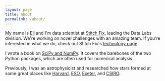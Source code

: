 ```yaml
---
layout: page
title: About
permalink: /about/
---
```


My name is [Eli](https://twitter.com/astrobiased) and I'm data scientist at
[Stitch Fix](http://technology.stitchfix.com/), leading the Data Labs division.
We're working on novel challenges with an amazing team. If you're interested in
what we do, check out Stitch Fix's [technology page](http://technology.stitchfix.com/).

I wrote a book on [SciPy and NumPy](http://shop.oreilly.com/product/0636920020219.do).
It covers the barebones of the two Python packages, which are
often used for numerical analysis.

Previously, I was an astrophysicist and researched how stars formed at
some great places like [Harvard](http://www.cfa.harvard.edu/),
[ESO](http://www.eso.org/public/), [Exeter](http://www.exeter.ac.uk/),
and [CSIRO](http://www.csiro.au/).
